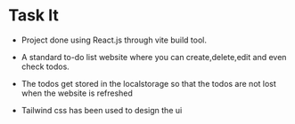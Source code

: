 # Task It 

- Project done using React.js through vite build tool.

-  A standard to-do list website where you can create,delete,edit and even check todos.

- The todos get stored in the localstorage so that the todos are not lost when the website is refreshed 

- Tailwind css has been used to design the ui

